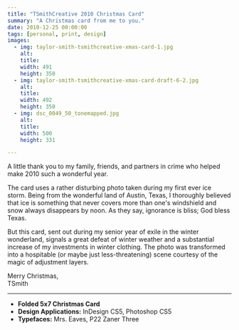 ```yaml
---
title: "TSmithCreative 2010 Christmas Card"
summary: "A Christmas card from me to you."
date: 2010-12-25 00:00:00
tags: [personal, print, design]
images:
  - img: taylor-smith-tsmithcreative-xmas-card-1.jpg
    alt: 
    title: 
    width: 491
    height: 350
  - img: taylor-smith-tsmithcreative-xmas-card-draft-6-2.jpg
    alt: 
    title: 
    width: 492
    height: 350
  - img: dsc_0049_50_tonemapped.jpg
    alt: 
    title: 
    width: 500
    height: 331

---
```


<p>A little thank you to my family, friends, and partners in crime who helped make 2010 such a wonderful year.</p><p>The card uses a rather disturbing photo taken during my first ever ice storm. Being from the wonderful land of Austin, Texas, I thoroughly believed that ice is something that never covers more than one's windshield and snow always disappears by noon. As they say, ignorance is bliss; God bless Texas.</p><p>But this card, sent out during my senior year of exile in the winter wonderland, signals a great defeat of winter weather and a substantial increase of my investments in winter clothing. The photo was transformed into a hospitable (or maybe just less-threatening) scene courtesy of the magic of adjustment layers.</p><p>Merry Christmas,<br />TSmith</p>

---

<ul><li><strong>Folded 5x7 Christmas Card</strong></li><li><strong>Design Applications:</strong> InDesign CS5, Photoshop CS5</li><li><strong>Typefaces:</strong> Mrs. Eaves, P22 Zaner Three</li></ul>
